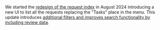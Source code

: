 We started the [redesign of the request index](/2024/08/06/introduction-request-index) in August 2024 introducing a new UI to list all the requests replacing the "Tasks" place in the menu. This update introduces [additional filters and improves search functionality by including review data](/2024/12/23/request-index).
